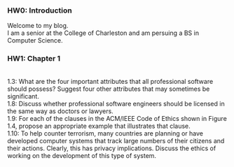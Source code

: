 ### HW0: Introduction
Welcome to my blog.
<br/> I am a senior at the College of Charleston and am persuing a BS in Computer Science.

### HW1: Chapter 1
<br/> 1.3: What are the four important attributes that all professional software should possess? Suggest four
other attributes that may sometimes be significant.
<br/> 1.8: Discuss whether professional software engineers should be licensed in the same way as doctors or
lawyers.
<br/> 1.9: For each of the clauses in the ACM/IEEE Code of Ethics shown in Figure 1.4, propose an
appropriate example that illustrates that clause.
<br/> 1.10: To help counter terrorism, many countries are planning or have developed computer systems that
track large numbers of their citizens and their actions. Clearly, this has privacy implications. Discuss
the ethics of working on the development of this type of system.
